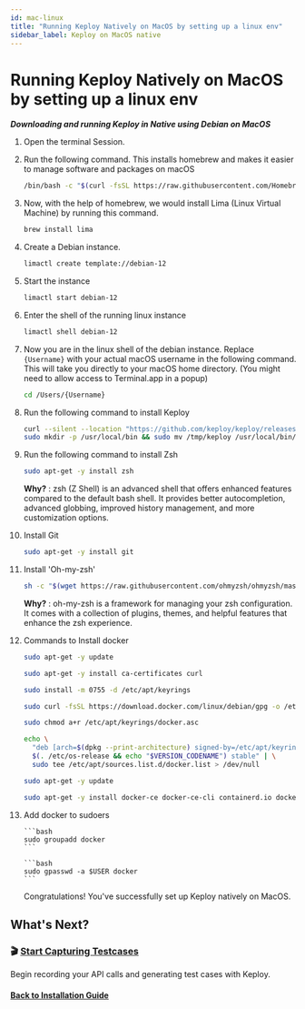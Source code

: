 ```yaml
---
id: mac-linux
title: "Running Keploy Natively on MacOS by setting up a linux env"
sidebar_label: Keploy on MacOS native
---
```


# Running Keploy Natively on MacOS by setting up a linux env

**_Downloading and running Keploy in Native using Debian on MacOS_**

1.  Open the terminal Session.
2.  Run the following command. This installs homebrew and makes it easier to manage software and packages on macOS

    ```bash
    /bin/bash -c "$(curl -fsSL https://raw.githubusercontent.com/Homebrew/install/HEAD/install.sh)"
    ```

3.  Now, with the help of homebrew, we would install Lima (Linux Virtual Machine) by running this command.

    ```bash
    brew install lima
    ```

4.  Create a Debian instance.

    ```bash
    limactl create template://debian-12
    ```

5.  Start the instance

    ```bash
    limactl start debian-12
    ```

6.  Enter the shell of the running linux instance

    ```bash
    limactl shell debian-12
    ```

7.  Now you are in the linux shell of the debian instance. Replace `{Username}` with your actual macOS username in the following command. This will take you directly to your macOS home directory. (You might need to allow access to Terminal.app in a popup)

    ```bash
    cd /Users/{Username}
    ```

8.  Run the following command to install Keploy

    ```bash
    curl --silent --location "https://github.com/keploy/keploy/releases/latest/download/keploy_linux_arm64.tar.gz" | tar xz --overwrite -C /tmp
    sudo mkdir -p /usr/local/bin && sudo mv /tmp/keploy /usr/local/bin/keploy
    ```

9.  Run the following command to install Zsh

    ```bash
    sudo apt-get -y install zsh
    ```

    **Why?** : zsh (Z Shell) is an advanced shell that offers enhanced features compared to the default bash shell. It provides better autocompletion, advanced globbing, improved history management, and more customization options.

10. Install Git

    ```bash
    sudo apt-get -y install git
    ```

11. Install 'Oh-my-zsh'

    ```bash
    sh -c "$(wget https://raw.githubusercontent.com/ohmyzsh/ohmyzsh/master/tools/install.sh -O -)"
    ```

    **Why?** : oh-my-zsh is a framework for managing your zsh configuration. It comes with a collection of plugins, themes, and helpful features that enhance the zsh experience.

12. Commands to Install docker

    ```bash
    sudo apt-get -y update
    ```

    ```bash
    sudo apt-get -y install ca-certificates curl
    ```

    ```bash
    sudo install -m 0755 -d /etc/apt/keyrings
    ```

    ```bash
    sudo curl -fsSL https://download.docker.com/linux/debian/gpg -o /etc/apt/keyrings/docker.asc
    ```

    ```bash
    sudo chmod a+r /etc/apt/keyrings/docker.asc
    ```

    ```bash
    echo \
      "deb [arch=$(dpkg --print-architecture) signed-by=/etc/apt/keyrings/docker.asc] https://download.docker.com/linux/debian \
      $(. /etc/os-release && echo "$VERSION_CODENAME") stable" | \
      sudo tee /etc/apt/sources.list.d/docker.list > /dev/null
    ```

    ```bash
    sudo apt-get -y update
    ```

    ```bash
    sudo apt-get -y install docker-ce docker-ce-cli containerd.io docker-buildx-plugin docker-compose-plugin
    ```

13. Add docker to sudoers

        ```bash
        sudo groupadd docker
        ```

        ```bash
        sudo gpasswd -a $USER docker
        ```

    Congratulations! You've successfully set up Keploy natively on MacOS.

## What's Next?

### 🎬 [Start Capturing Testcases](/docs/server/installation/#-capturing-testcases)

Begin recording your API calls and generating test cases with Keploy.

#### [Back to Installation Guide](/docs/server/installation/)
